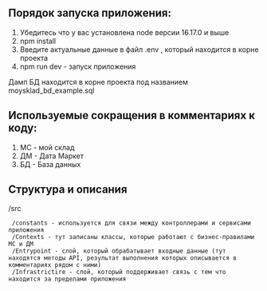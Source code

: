 ## Порядок запуска приложения:

1. Убедитесь что у вас установлена node версии 16.17.0 и выше
2. npm install
3. Введите актуальные данные в файл .env , который находится в корне проекта
4. npm run dev - запуск приложения

Дамп БД находится в корне проекта под названием moysklad_bd_example.sql

## Используемые сокращения в комментариях к коду:

1. МС - мой склад
2. ДМ - Дата Маркет
3. БД - База данных

## Структура и описания

/src

     /constants - используется для связи между контроллерами и сервисами приложения
     /Contexts - тут записаны классы, которые работают с бизнес-правилами МС и ДМ
     /Entrypoint - слой, который обрабатывает входные данные (тут находятся методы API, результат выполнения которых описывается в комментариях рядом с ними)
     /Infrastrictire - слой, который поддерживает связь с тем что находится за пределами приложения
